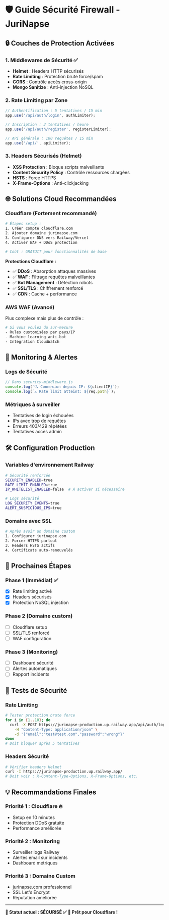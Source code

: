 # 🛡️ Guide Sécurité Firewall - JuriNapse

## 🔒 Couches de Protection Activées

### 1. **Middlewares de Sécurité** ✅
- **Helmet** : Headers HTTP sécurisés
- **Rate Limiting** : Protection brute force/spam
- **CORS** : Contrôle accès cross-origin
- **Mongo Sanitize** : Anti-injection NoSQL

### 2. **Rate Limiting par Zone**
```javascript
// Authentification : 5 tentatives / 15 min
app.use('/api/auth/login', authLimiter);

// Inscription : 3 tentatives / heure  
app.use('/api/auth/register', registerLimiter);

// API générale : 100 requêtes / 15 min
app.use('/api/', apiLimiter);
```

### 3. **Headers Sécurisés (Helmet)**
- **XSS Protection** : Bloque scripts malveillants
- **Content Security Policy** : Contrôle ressources chargées
- **HSTS** : Force HTTPS
- **X-Frame-Options** : Anti-clickjacking

## 🌐 Solutions Cloud Recommandées

### **Cloudflare** (Fortement recommandé)
```bash
# Étapes setup :
1. Créer compte cloudflare.com
2. Ajouter domaine jurinapse.com
3. Configurer DNS vers Railway/Vercel
4. Activer WAF + DDoS protection

# Coût : GRATUIT pour fonctionnalités de base
```

**Protections Cloudflare :**
- ✅ **DDoS** : Absorption attaques massives
- ✅ **WAF** : Filtrage requêtes malveillantes  
- ✅ **Bot Management** : Détection robots
- ✅ **SSL/TLS** : Chiffrement renforcé
- ✅ **CDN** : Cache + performance

### **AWS WAF** (Avancé)
Plus complexe mais plus de contrôle :
```bash
# Si vous voulez du sur-mesure
- Rules customisées par pays/IP
- Machine learning anti-bot
- Intégration CloudWatch
```

## 🚨 Monitoring & Alertes

### **Logs de Sécurité**
```javascript
// Dans security-middleware.js
console.log(`🔍 Connexion depuis IP: ${clientIP}`);
console.log(`⚠️ Rate limit atteint: ${req.path}`);
```

### **Métriques à surveiller**
- Tentatives de login échouées
- IPs avec trop de requêtes
- Erreurs 403/429 répétées
- Tentatives accès admin

## 🛠️ Configuration Production

### **Variables d'environnement Railway**
```bash
# Sécurité renforcée
SECURITY_ENABLED=true
RATE_LIMIT_ENABLED=true
IP_WHITELIST_ENABLED=false  # À activer si nécessaire

# Logs sécurité
LOG_SECURITY_EVENTS=true
ALERT_SUSPICIOUS_IPS=true
```

### **Domaine avec SSL**
```bash
# Après avoir un domaine custom
1. Configurer jurinapse.com
2. Forcer HTTPS partout
3. Headers HSTS actifs
4. Certificats auto-renouvelés
```

## 🎯 Prochaines Étapes

### **Phase 1** (Immédiat) ✅
- [x] Rate limiting activé
- [x] Headers sécurisés
- [x] Protection NoSQL injection

### **Phase 2** (Domaine custom)
- [ ] Cloudflare setup
- [ ] SSL/TLS renforcé
- [ ] WAF configuration

### **Phase 3** (Monitoring)
- [ ] Dashboard sécurité
- [ ] Alertes automatiques
- [ ] Rapport incidents

## 🧪 Tests de Sécurité

### **Rate Limiting**
```bash
# Tester protection brute force
for i in {1..10}; do
  curl -X POST https://jurinapse-production.up.railway.app/api/auth/login \
    -H "Content-Type: application/json" \
    -d '{"email":"test@test.com","password":"wrong"}'
done
# Doit bloquer après 5 tentatives
```

### **Headers Sécurité**
```bash
# Vérifier headers Helmet
curl -I https://jurinapse-production.up.railway.app/
# Doit voir : X-Content-Type-Options, X-Frame-Options, etc.
```

## 💡 Recommandations Finales

### **Priorité 1 : Cloudflare** 🔥
- Setup en 10 minutes
- Protection DDoS gratuite
- Performance améliorée

### **Priorité 2 : Monitoring**
- Surveiller logs Railway
- Alertes email sur incidents
- Dashboard métriques

### **Priorité 3 : Domaine Custom**
- jurinapse.com professionnel
- SSL Let's Encrypt
- Réputation améliorée

---

**🎯 Statut actuel : SÉCURISÉ ✅**
**🚀 Prêt pour Cloudflare !**
